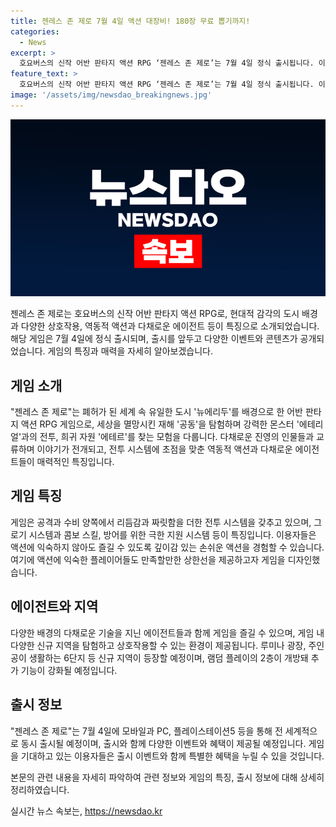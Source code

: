 ```yaml
---
title: 젠레스 존 제로 7월 4일 액션 대장비! 180장 무료 뽑기까지!
categories:
  - News
excerpt: >
  호요버스의 신작 어반 판타지 액션 RPG ‘젠레스 존 제로’는 7월 4일 정식 출시됩니다. 이번 게임은 폐허가 된 세계 속 유일한 도시 ‘뉴에리두’에서 펼쳐지는 로프꾼의 모험을 다루며, 도시 배경과 역동적 액션, 다채로운 에이전트 등이 특징입니다. 또한, 출시와 함께 이용자들에게 대규모 이벤트를 제공할 예정이며, 신뢰도 이벤트나 다채로운 지역 활동 등을 통해 보다 몰입감 있는 경험을 제공합니다. ‘젠레스 존 제로’는 7월 4일 모바일과 PC, 플레이스테이션5 등에서 동시 출시될 예정이며, 출시를 맞아 다양한 이벤트와 오프라인 행사도 예정되어 있습니다.
feature_text: >
  호요버스의 신작 어반 판타지 액션 RPG ‘젠레스 존 제로’는 7월 4일 정식 출시됩니다. 이번 게임은 폐허가 된 세계 속 유일한 도시 ‘뉴에리두’에서 펼쳐지는 로프꾼의 모험을 다루며, 도시 배경과 역동적 액션, 다채로운 에이전트 등이 특징입니다. 또한, 출시와 함께 이용자들에게 대규모 이벤트를 제공할 예정이며, 신뢰도 이벤트나 다채로운 지역 활동 등을 통해 보다 몰입감 있는 경험을 제공합니다. ‘젠레스 존 제로’는 7월 4일 모바일과 PC, 플레이스테이션5 등에서 동시 출시될 예정이며, 출시를 맞아 다양한 이벤트와 오프라인 행사도 예정되어 있습니다.
image: '/assets/img/newsdao_breakingnews.jpg'
---
```


<p><img src="/assets/img/newsdao_breakingnews.jpg" alt="firstkoreanews 속보" /></p>

<p>젠레스 존 제로는 호요버스의 신작 어반 판타지 액션 RPG로, 현대적 감각의 도시 배경과 다양한 상호작용, 역동적 액션과 다채로운 에이전트 등이 특징으로 소개되었습니다. 해당 게임은 7월 4일에 정식 출시되며, 출시를 앞두고 다양한 이벤트와 콘텐츠가 공개되었습니다. 게임의 특징과 매력을 자세히 알아보겠습니다.</p>

<h2 data-ke-size="size26">게임 소개</h2>

<p data-ke-size="size16">"젠레스 존 제로"는 폐허가 된 세계 속 유일한 도시 '뉴에리두'를 배경으로 한 어반 판타지 액션 RPG 게임으로, 세상을 멸망시킨 재해 '공동'을 탐험하며 강력한 몬스터 '에테리얼'과의 전투, 희귀 자원 '에테르'를 찾는 모험을 다룹니다. 다채로운 진영의 인물들과 교류하며 이야기가 전개되고, 전투 시스템에 초점을 맞춘 역동적 액션과 다채로운 에이전트들이 매력적인 특징입니다.</p>

<h2 data-ke-size="size26">게임 특징</h2>

<p data-ke-size="size16">게임은 공격과 수비 양쪽에서 리듬감과 짜릿함을 더한 전투 시스템을 갖추고 있으며, 그로기 시스템과 콤보 스킬, 방어를 위한 극한 지원 시스템 등이 특징입니다. 이용자들은 액션에 익숙하지 않아도 즐길 수 있도록 깊이감 있는 손쉬운 액션을 경험할 수 있습니다. 여기에 액션에 익숙한 플레이어들도 만족할만한 상한선을 제공하고자 게임을 디자인했습니다.</p>

<h2 data-ke-size="size26">에이전트와 지역</h2>

<p data-ke-size="size16">다양한 배경의 다채로운 기술을 지닌 에이전트들과 함께 게임을 즐길 수 있으며, 게임 내 다양한 신규 지역을 탐험하고 상호작용할 수 있는 환경이 제공됩니다. 루미나 광장, 주인공이 생활하는 6단지 등 신규 지역이 등장할 예정이며, 램덤 플레이의 2층이 개방돼 추가 기능이 강화될 예정입니다.</p>

<h2 data-ke-size="size26">출시 정보</h2>

<p data-ke-size="size16">"젠레스 존 제로"는 7월 4일에 모바일과 PC, 플레이스테이션5 등을 통해 전 세계적으로 동시 출시될 예정이며, 출시와 함께 다양한 이벤트와 혜택이 제공될 예정입니다. 게임을 기대하고 있는 이용자들은 출시 이벤트와 함께 특별한 혜택을 누릴 수 있을 것입니다.</p>

<p>본문의 관련 내용을 자세히 파악하여 관련 정보와 게임의 특징, 출시 정보에 대해 상세히 정리하였습니다.</p>
실시간 뉴스 속보는, <a href="https://newsdao.kr" rel="dofollow">https://newsdao.kr</a>


